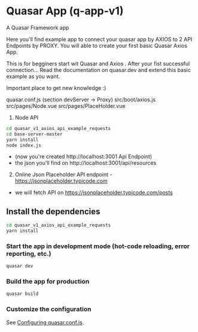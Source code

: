 # Quasar App (q-app-v1)

A Quasar Framework app

Here you'll find example app to connect your quasar app by AXIOS to 2 API Endpoints by PROXY.
You will able to create your first basic Quasar Axios App.

This is for begginers start wit Quasar and Axios . After your fist successful connection... Read the documentation on quasar.dev and extend this basic example as you want.

Important place to get new knowledge :)

quasar.conf.js (section devServer -> Proxy)
src/boot/axios.js
src/pages/Node.vue
src/pages/PlaceHolder.vue




1. Node API 
```bash
cd quasar_v1_axios_api_example_requests
cd base-server-master
yarn install
node index.js
```

- (now you're created http://localhost:3001 Api Endpoint)
- the json you'll find on http://localhost:3001/api/resources
  
2. Online Json Placeholder API endpoint - https://jsonplaceholder.typicode.com  
  - we will fetch API on https://jsonplaceholder.typicode.com/posts


## Install the dependencies
```bash
cd quasar_v1_axios_api_example_requests
yarn install
```

### Start the app in development mode (hot-code reloading, error reporting, etc.)
```bash
quasar dev
```


### Build the app for production
```bash
quasar build
```

### Customize the configuration
See [Configuring quasar.conf.js](https://quasar.dev/quasar-cli/quasar-conf-js).
